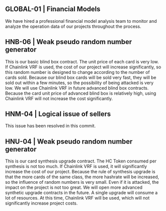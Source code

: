 ## GLOBAL-01 | Financial Models

We have hired a professional financial model analysis team to monitor and analyze the operation data of our projects throughout the process.

## HNB-06 | Weak pseudo random number generator

This is our basic blind box contract. The unit price of each card is very low. If Chainlink VRF is used, the cost of our project will increase significantly, so this random number is designed to change according to the number of cards sold. Because our blind box cards will be sold very fast, they will be sold out within a few minutes, so the possibility of being attacked is very low. We will use Chainlink VRF in future advanced blind box contracts. Because the card unit price of advanced blind box is relatively high, using Chainlink VRF will not increase the cost significantly.

## HNM-04 | Logical issue of sellers

This issue has been resolved in this commit.

## HNU-04 | Weak pseudo random number generator

This is our card synthesis upgrade contract. The HC Token consumed per synthesis is not too much. If Chainlink VRF is used, it will significantly increase the cost of our project. Because the rule of synthesis upgrade is that the more cards of the same class, the more hashrate will be increased, so the influence of random numbers is very small. Even if it is attacked, the impact on the project is not too great. We will open more advanced synthetic upgrade contracts in the future. A single upgrade will consume a lot of resources. At this time, Chainlink VRF will be used, which will not significantly increase project costs.